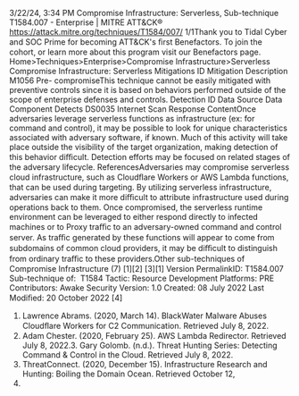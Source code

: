 3/22/24, 3:34 PM Compromise Infrastructure: Serverless, Sub-technique T1584.007 - Enterprise | MITRE ATT&CK®
https://attack.mitre.org/techniques/T1584/007/ 1/1Thank you to Tidal Cyber and SOC Prime for becoming ATT&CK's ﬁrst Benefactors. To join the cohort, or learn more about this program visit our
Benefactors page.
Home>Techniques>Enterprise>Compromise Infrastructure>Serverless
Compromise Infrastructure: Serverless
Mitigations
ID Mitigation Description
M1056 Pre-
compromiseThis technique cannot be easily mitigated with preventive controls since it is based on behaviors performed
outside of the scope of enterprise defenses and controls.
Detection
ID Data Source Data Component Detects
DS0035 Internet Scan Response
ContentOnce adversaries leverage serverless functions as infrastructure (ex: for command and
control), it may be possible to look for unique characteristics associated with adversary
software, if known. Much of this activity will take place outside the visibility of the target
organization, making detection of this behavior diﬃcult. Detection efforts may be focused
on related stages of the adversary lifecycle.
ReferencesAdversaries may compromise serverless cloud infrastructure, such as Cloudﬂare Workers or AWS Lambda functions, that can be used during
targeting. By utilizing serverless infrastructure, adversaries can make it more diﬃcult to attribute infrastructure used during operations back
to them.
Once compromised, the serverless runtime environment can be leveraged to either respond directly to infected machines or to Proxy traﬃc to
an adversary-owned command and control server. As traﬃc generated by these functions will appear to come from subdomains of
common cloud providers, it may be diﬃcult to distinguish from ordinary traﬃc to these providers.Other sub-techniques of Compromise Infrastructure (7)
[1][2]
[3][1]
Version PermalinkID: T1584.007
Sub-technique of:  T1584
 
Tactic: Resource Development
 
Platforms: PRE
Contributors: Awake Security
Version: 1.0
Created: 08 July 2022
Last Modiﬁed: 20 October 2022
[4]
1. Lawrence Abrams. (2020, March 14). BlackWater Malware
Abuses Cloudﬂare Workers for C2 Communication. Retrieved
July 8, 2022.
2. Adam Chester. (2020, February 25). AWS Lambda Redirector.
Retrieved July 8, 2022.3. Gary Golomb. (n.d.). Threat Hunting Series: Detecting
Command & Control in the Cloud. Retrieved July 8, 2022.
4. ThreatConnect. (2020, December 15). Infrastructure Research
and Hunting: Boiling the Domain Ocean. Retrieved October 12,
2021.